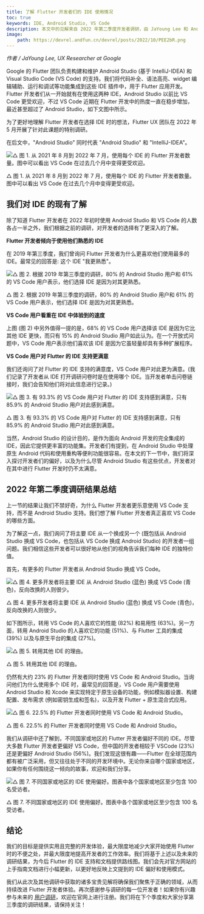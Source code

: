 ```yaml
---
title: 了解 Flutter 开发者们的 IDE 使用情况
toc: true
keywords: IDE, Android Studio, VS Code
description: 本文中的见解来自 2022 年第二季度开发者调研，由 JaYoung Lee 和 Ander Dobo 整理撰文。
image:
    path: https://devrel.andfun.cn/devrel/posts/2022/10/PEE2bR.png
---
```


*作者 / JaYoung Lee, UX Researcher at Google*

Google 的 Flutter 团队负责构建和维护 Android Studio (基于 IntelliJ-IDEA) 和 Visual Studio Code (VS Code) 的支持。我们将代码补全、语法高亮、widget 编辑辅助、运行和调试等功能集成到这些 IDE 插件中，用于 Flutter 应用开发。Flutter 开发者们从一开始就有在使用这两种 IDE，Android Studio 以前比 VS Code 更受欢迎，不过 VS Code 近期在 Flutter 开发中的热度一直在稳步增加，最近甚至超过了 Android Studio，如下文图中所示。

为了更好地理解 Flutter 开发者在选择 IDE 时的想法，Flutter UX 团队在 2022 年 5 月开展了针对此课题的特别调研。

在后文中，"Android Studio" 同时代表 "Android Studio" 和 "IntelliJ-IDEA"。

![△ 图 1. 从 2021 年 8 月到 2022 年 7 月，使用每个 IDE 的 Flutter 开发者数量。图中可以看出 VS Code 在过去几个月中变得更受欢迎。](https://devrel.andfun.cn/devrel/posts/2022/10/3CRi1T.png)

△ 图 1. 从 2021 年 8 月到 2022 年 7 月，使用每个 IDE 的 Flutter 开发者数量。图中可以看出 VS Code 在过去几个月中变得更受欢迎。

## **我们对 IDE 的现有了解**

除了知道 Flutter 开发者在 2022 年初时使用 Android Studio 和 VS Code 的人数各占一半之外，我们根据之前的调研，对开发者的选择有了更深入的了解。

**Flutter 开发者倾向于使用他们熟悉的 IDE**

在 2019 年第三季度，我们曾询问 Flutter 开发者为什么更喜欢他们使用最多的 IDE。最常见的回答是: 这个 IDE "我更熟悉"。

![△ 图 2. 根据 2019 年第三季度的调研，80% 的 Android Studio 用户和 61% 的 VS Code 用户表示，他们选择 IDE 是因为对其更熟悉。](https://devrel.andfun.cn/devrel/posts/2022/10/eRDu2m.png)

△ 图 2. 根据 2019 年第三季度的调研，80% 的 Android Studio 用户和 61% 的 VS Code 用户表示，他们选择 IDE 是因为对其更熟悉。

**VS Code 用户看重在 IDE 中体验到的速度**

上图 (图 2) 中另外值得一提的是，68% 的 VS Code 用户选择该 IDE 是因为它比其他 IDE 更快，而只有 15% 的 Android Studio 用户如此认为。在一个开放式问题中，VS Code 用户表示他们喜欢该 IDE 是因为它虽轻量却具有多种扩展程序。

**VS Code 用户对 Flutter 的 IDE 支持更满意**

我们还询问了对 Flutter 的 IDE 支持的满意度，VS Code 用户对此更为满意。(我们记录了开发者从 IDE 打开调研问卷时是在使用哪个 IDE。当开发者单击问卷链接时，我们会告知他们将对此信息进行记录。)

![△ 图 3. 有 93.3% 的 VS Code 用户对 Flutter 的 IDE 支持感到满意，只有 85.9% 的 Android Studio 用户对此感到满意。](https://devrel.andfun.cn/devrel/posts/2022/10/c3qTBb.png)

△ 图 3. 有 93.3% 的 VS Code 用户对 Flutter 的 IDE 支持感到满意，只有 85.9% 的 Android Studio 用户对此感到满意。

当然，Android Studio 的设计目的，是作为面向 Android 开发的完全集成的 IDE，因此它提供更丰富的功能集。开发者们有提到，在 Android Studio 中处理原生 Android 代码和使用重构等便利功能很容易。在本文的下一节中，我们将深入探讨开发者们的偏好，以及为什么尽管 Android Studio 有这些优点，开发者对在其中进行 Flutter 开发时仍不太满意。

## **2022 年第二季度调研结果总结**

上一节的结果让我们不禁好奇，为什么 Flutter 开发者更乐意使用 VS Code 支持，而不是 Android Studio 支持。我们想了解 Flutter 开发者真正喜欢 VS Code 的哪些方面。

为了解这一点，我们询问了将主要 IDE 从一个换成另一个 (既包括从 Android Studio 换成 VS Code，也包括从 VS Code 换成 Android Studio) 的开发者一组问题。我们相信这些开发者可以很好地从他们的视角告诉我们每种 IDE 的独特价值。

首先，有更多的 Flutter 开发者从 Android Studio 换成 VS Code。

![△ 图 4. 更多开发者将主要 IDE 从 Android Studio (蓝色) 换成 VS Code (青色)，反向改换的人则很少。](https://devrel.andfun.cn/devrel/posts/2022/10/MUECW1.png)

△ 图 4. 更多开发者将主要 IDE 从 Android Studio (蓝色) 换成 VS Code (青色)，反向改换的人则很少。

如下图所示，转用 VS Code 的人喜欢它的性能 (82%) 和易用性 (63%)。另一方面，转用 Android Studio 的人喜欢它的功能 (51%)、与 Flutter 工具的集成 (39%) 以及与原生平台的集成 (27%)。

![△ 图 5. 转用其他 IDE 的理由。](https://devrel.andfun.cn/devrel/posts/2022/10/QMEE8p.png)

△ 图 5. 转用其他 IDE 的理由。

仍然有大约 23% 的 Flutter 开发者同时使用 VS Code 和 Android Studio。当询问他们为什么使用多个 IDE 时，最常见的回答是，VS Code 用户需要使用 Android Studio 和 Xcode 来实现特定于原生设备的功能，例如模拟器设置、构建配置、发布需求 (例如密钥生成和签名)，以及开发 Flutter + 原生混合式应用。

![△ 图 6. 22.5% 的 Flutter 开发者同时使用 VS Code 和 Android Studio。](https://devrel.andfun.cn/devrel/posts/2022/10/p11WTQ.png)

△ 图 6. 22.5% 的 Flutter 开发者同时使用 VS Code 和 Android Studio。

我们从调研中还了解到，不同国家或地区的 Flutter 开发者偏好不同的 IDE。尽管大多数 Flutter 开发者更偏好 VS Code，但中国的开发者相较于 VSCode (23%) 还是更偏好 Android Studio (56%)。我们发现这很有趣——Flutter 在全球范围内都有被广泛采用，但又往往处于不同的开发环境中。无论你来自哪个国家或地区，如果你有任何围绕这一倾向的故事，欢迎和我们分享。

![△ 图 7. 不同国家或地区的 IDE 使用偏好。图表中各个国家或地区至少包含 100 名受访者。](https://devrel.andfun.cn/devrel/posts/2022/10/QGB3Ob.png)

△ 图 7. 不同国家或地区的 IDE 使用偏好。图表中各个国家或地区至少包含 100 名受访者。

## **结论**

我们的目标是提供实用且完整的开发体验，最大限度地减少大家开始使用 Flutter 时的不便之处，并最大限度地提高开发者的工作效率。我们将基于上述以及未来的调研结果，为今后 Flutter 的 IDE 支持和文档提供路线图。我们会先对官方网站的上手指南文档进行小幅更新，以更好地反映上文提到的 IDE 偏好和使用模式。

我们从此次及其他调研中获取的诸多宝贵见解将确保我们聚焦于正确的领域，从而持续改进 Flutter 开发者体验。再次感谢参与调研的每一位开发者！如果你有兴趣参与未来的 [用户调研](https://flutter.dev/research-signup)，欢迎在官网上进行注册。我们将在下个季度和大家分享第三季度的调研结果，请保持关注！
